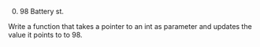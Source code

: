 
0. 98 Battery st.

Write a function that takes a pointer to an int as parameter and updates the value it points to to 98.

